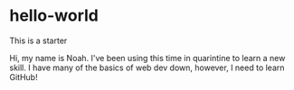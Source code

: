 # hello-world
This is a starter 

Hi, my name is Noah. I've been using this time in quarintine to learn a new skill. I have many of the basics of web dev down, however, I need to learn GitHub!
